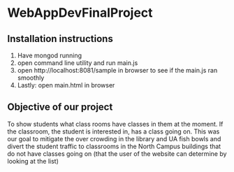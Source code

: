 # WebAppDevFinalProject

## Installation instructions
1. Have mongod running
2. open command line utility and run main.js
3. open http://localhost:8081/sample in browser to see if the main.js ran smoothly
4. Lastly: open main.html in browser

## Objective of our project
To show students what class rooms have classes in them at the moment. If the classroom, the student is interested in, has a class going on. This was our goal to mitigate the over crowding in the library and UA fish bowls and divert the student traffic to classrooms in the North Campus buildings that do not have classes going on (that the user of the website can determine by looking at the list)
